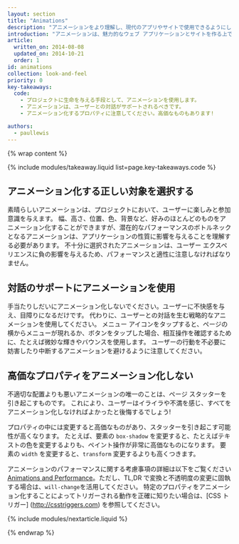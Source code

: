 ```yaml
---
layout: section
title: "Animations"
description: "アニメーションをより理解し、現代のアプリやサイトで使用できるようにします。"
introduction: "アニメーションは、魅力的なウェブ アプリケーションとサイトを作る上で大きな役割を果たします。 ユーザーは、応答性の高いインタラクティブなユーザー インターフェースを期待しています。 しかし、インターフェイスのアニメーション化は、必ずしも簡単ではありません。 アニメーション化の対象、タイミング、アニメーション感触などを考慮する必要があります。"
article:
  written_on: 2014-08-08
  updated_on: 2014-10-21
  order: 1
id: animations
collection: look-and-feel
priority: 0
key-takeaways:
  code:
    - プロジェクトに生命を与える手段として、アニメーションを使用します。
    - アニメーションは、ユーザーとの対話がサポートされるべきです。
    - アニメーション化するプロパティに注意してください。高価なものもあります!

authors:
  - paullewis
---
```

{% wrap content %}

{% include modules/takeaway.liquid list=page.key-takeaways.code %}

## アニメーション化する正しい対象を選択する

素晴らしいアニメーションは、プロジェクトにおいて、ユーザーに楽しみと参加意識を与えます。 幅、高さ、位置、色、背景など、好みのほとんどのものをアニメーション化することができますが、潜在的なパフォーマンスのボトルネックとなるアニメーションは、アプリケーションの性質に影響を与えることを理解する必要があります。 不十分に選択されたアニメーションは、ユーザー エクスペリエンスに負の影響を与えるため、パフォーマンスと適性に注意しなければなりません。

## 対話のサポートにアニメーションを使用

手当たりしだいにアニメーション化しないでください。ユーザーに不快感を与え、目障りになるだけです。 代わりに、ユーザーとの対話を生む戦略的なアニメーションを使用してください。 メニュー アイコンをタップすると、ページの横からメニューが現れるか、ボタンをタップした場合、相互操作を確認するために、たとえば微妙な輝きやバウンスを使用します。 ユーザーの行動を不必要に妨害したり中断するアニメーションを避けるように注意してください。

## 高価なプロパティをアニメーション化しない

不適切な配置よりも悪いアニメーションの唯一のことは、ページ スタッターを引き起こすものです。 これにより、ユーザーはイライラや不満を感じ、すべてをアニメーション化しなければよかったと後悔するでしょう!

プロパティの中には変更すると高価なものがあり、スタッターを引き起こす可能性が高くなります。 たとえば、要素の `box-shadow` を変更すると、たとえばテキストの色を変更するよりも、ペイント操作が非常に高価なものになります。 要素の `width` を変更すると、`transform` 変更するよりも高くつきます。

アニメーションのパフォーマンスに関する考慮事項の詳細は以下をご覧ください[Animations and Performance](animations-and-performance.html)。ただし、TL,DR で変換と不透明度の変更に固執する場合は、`will-change`を活用してください。 特定のプロパティをアニメーション化することによってトリガーされる動作を正確に知りたい場合は、[CSS トリガー] (http://csstriggers.com) を参照してください。


{% include modules/nextarticle.liquid %}

{% endwrap %}
